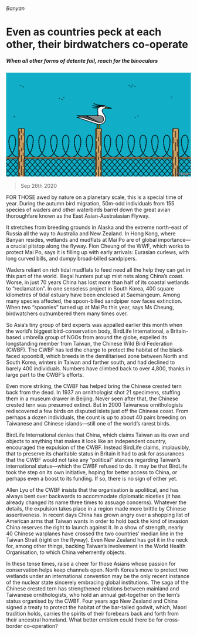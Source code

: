 ###### Banyan

# Even as countries peck at each other, their birdwatchers co-operate 

##### When all other forms of detente fail, reach for the binoculars 

![image](images/20200926_ASD001_1.jpg) 

> Sep 26th 2020 

FOR THOSE awed by nature on a planetary scale, this is a special time of year. During the autumn bird migration, 50m-odd individuals from 155 species of waders and other waterbirds barrel down the great avian thoroughfare known as the East Asian-Australasian Flyway.

It stretches from breeding grounds in Alaska and the extreme north-east of Russia all the way to Australia and New Zealand. In Hong Kong, where Banyan resides, wetlands and mudflats at Mai Po are of global importance—a crucial pitstop along the flyway. Fion Cheung of the WWF, which works to protect Mai Po, says it is filling up with early arrivals: Eurasian curlews, with long curved bills, and dumpy broad-billed sandpipers.


Waders reliant on rich tidal mudflats to feed need all the help they can get in this part of the world. Illegal hunters put up mist nets along China’s coast. Worse, in just 70 years China has lost more than half of its coastal wetlands to “reclamation”. In one senseless project in South Korea, 400 square kilometres of tidal estuary have been enclosed at Saemangeum. Among many species affected, the spoon-billed sandpiper now faces extinction. When two “spoonies” turned up at Mai Po this year, says Ms Cheung, birdwatchers outnumbered them many times over.

So Asia’s tiny group of bird experts was appalled earlier this month when the world’s biggest bird-conservation body, BirdLife International, a Britain-based umbrella group of NGOs from around the globe, expelled its longstanding member from Taiwan, the Chinese Wild Bird Federation (CWBF). The CWBF has led the charge to protect the habitat of the black-faced spoonbill, which breeds in the demilitarised zone between North and South Korea, winters in Taiwan and farther south, and had declined to barely 400 individuals. Numbers have climbed back to over 4,800, thanks in large part to the CWBF’s efforts.

Even more striking, the CWBF has helped bring the Chinese crested tern back from the dead. In 1937 an ornithologist shot 21 specimens, stuffing them in a museum drawer in Beijing. Never seen after that, the Chinese crested tern was presumed extinct. But in 2000 Taiwanese ornithologists rediscovered a few birds on disputed islets just off the Chinese coast. From perhaps a dozen individuals, the count is up to about 40 pairs breeding on Taiwanese and Chinese islands—still one of the world’s rarest birds.

BirdLife International denies that China, which claims Taiwan as its own and objects to anything that makes it look like an independent country, encouraged the expulsion of the CWBF. Instead BirdLife claims, implausibly, that to preserve its charitable status in Britain it had to ask for assurances that the CWBF would not take any “political” stances regarding Taiwan’s international status—which the CWBF refused to do. It may be that BirdLife took the step on its own initiative, hoping for better access to China, or perhaps even a boost to its funding. If so, there is no sign of either yet.

Allen Lyu of the CWBF insists that the organisation is apolitical, and has always bent over backwards to accommodate diplomatic niceties (it has already changed its name three times to assuage concerns). Whatever the details, the expulsion takes place in a region made more brittle by Chinese assertiveness. In recent days China has grown angry over a shopping list of American arms that Taiwan wants in order to hold back the kind of invasion China reserves the right to launch against it. In a show of strength, nearly 40 Chinese warplanes have crossed the two countries’ median line in the Taiwan Strait (right on the flyway). Even New Zealand has got it in the neck for, among other things, backing Taiwan’s involvement in the World Health Organisation, to which China vehemently objects.

In these tense times, raise a cheer for those Asians whose passion for conservation helps keep channels open. North Korea’s move to protect two wetlands under an international convention may be the only recent instance of the nuclear state sincerely embracing global institutions. The saga of the Chinese crested tern has strengthened relations between mainland and Taiwanese ornithologists, who hold an annual get-together on the tern’s status organised by the CWBF. Four years ago New Zealand and China signed a treaty to protect the habitat of the bar-tailed godwit, which, Maori tradition holds, carries the spirits of their forebears back and forth from their ancestral homeland. What better emblem could there be for cross-border co-operation?

